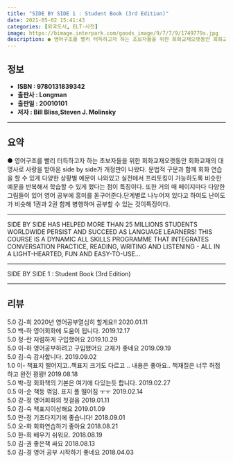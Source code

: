 ```yaml
---
title: "SIDE BY SIDE 1 : Student Book (3rd Edition)"
date: 2021-05-02 15:41:43
categories: [외국도서, ELT-사전]
image: https://bimage.interpark.com/goods_image/9/7/7/9/1749779s.jpg
description: ● 영어구조를 빨리 터득하고자 하는 초보자들을 위한 회화교재오랫동안 회화교재의 대명사로 사랑을 받아온 side by side가 개정판이 나왔다. 문법적 구문과 함께 회화 연습을 할 수 있게 다양한 상황별 예문이 나와있고 실전에서 프리토킹이 가능하도록 비슷한 예문을 반복해서 학습할 수
---
```


## **정보**

- **ISBN : 9780131839342**
- **출판사 : Longman**
- **출판일 : 20010101**
- **저자 : Bill Bliss,Steven J. Molinsky**

------



## **요약**

●  영어구조를 빨리 터득하고자 하는 초보자들을 위한 회화교재오랫동안 회화교재의 대명사로 사랑을 받아온 side by side가 개정판이 나왔다. 문법적 구문과 함께 회화 연습을 할 수 있게 다양한 상황별 예문이 나와있고 실전에서 프리토킹이 가능하도록 비슷한 예문을 반복해서 학습할 수 있게 했다는 점이 특징이다. 또한 거의 매 페이지마다 다양한 그림들이 있어 영어 공부에 흥미를 돋구어준다.단계별로 나누어져 있다고 하여도 난이도가 비슷해 1권과 2권 함께 병행하며 공부할 수 있는 것이특징이다.

------

SIDE BY SIDE HAS HELPED MORE THAN 25 MILLIONS STUDENTS WORLDWIDE PERSIST AND SUCCEED AS LANGUAGE LEARNERS! THIS COURSE IS A DYNAMIC ALL SKILLS PROGRAMME THAT INTEGRATES CONVERSATION PRACTICE, READING, WRITING AND LISTENING - ALL IN A LIGHT-HEARTED, FUN AND EASY-TO-USE... 

------


SIDE BY SIDE 1 : Student Book (3rd Edition) 

------


## **리뷰** 

5.0 김-희 2020년 영어공부열심히 할게요!! 2020.01.11 <br/>5.0 백-하 영어회화에 도움이 됩니다. 2019.12.17 <br/>5.0 정-란 저렴하게 구입했어요 2019.10.29 <br/>5.0 이-하 영어공부하려고 구입했어요
교재가 좋네요 2019.09.19 <br/>5.0 김-숙 감사합니다. 2019.09.02 <br/>1.0 이- 책표지 떨어지고..책표지 크기도 다르고 ..
내용은 좋아요.. 책재질은 너무 허접하고 완전 꽝꽝! 2019.08.18 <br/>5.0 박-정 회화책의 기본은 여기에 다있는듯 합니다.  2019.02.27 <br/>0.5 이-순 책등 꺾임. 표지 풀 떨어짐 ㅜㅜ 2019.02.14 <br/>5.0 강-정 영어회화의 첫걸음 2019.01.11 <br/>5.0 김-숙 책표지이상해요 2019.01.09 <br/>5.0 안-정 기초다지기에 좋습니다! 2018.09.01 <br/>5.0 오-화 회화연습하기 좋아요 2018.08.21 <br/>5.0 한-희 배우기 쉬워요. 2018.08.19 <br/>5.0 김-권 좋은책 싸요 2018.08.13 <br/>5.0 김-경 영어 공부 시작하기 좋네요  2018.04.03 <br/>